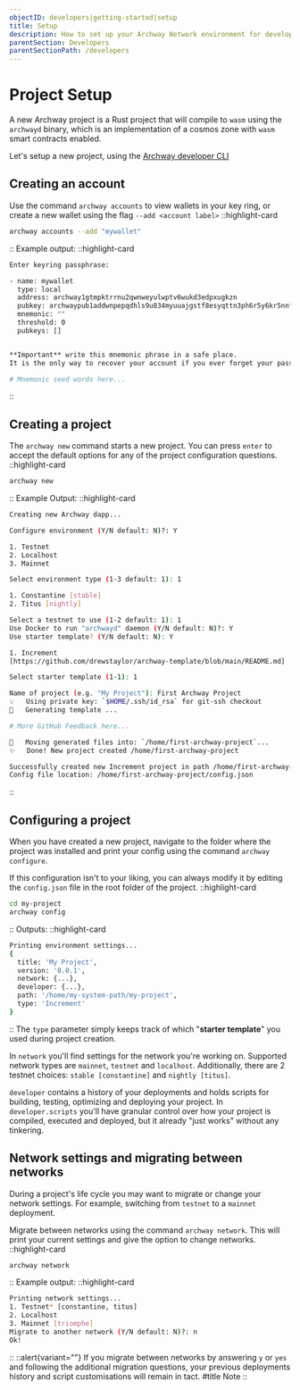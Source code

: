 ```yaml
---
objectID: developers|getting-started|setup
title: Setup
description: How to set up your Archway Network environment for development purposes
parentSection: Developers
parentSectionPath: /developers
---
```


# Project Setup

A new Archway project is a Rust project that will compile to `wasm` using the `archwayd` binary, which is an implementation of a cosmos zone with `wasm` smart contracts enabled.

Let's setup a new project, using the <a href="https://github.com/archway-network/archway-cli" target="_blank" >Archway developer CLI</a>

## Creating an account

Use the command `archway accounts` to view wallets in your key ring, or create a new wallet using the flag `--add <account label>`
::highlight-card

```bash
archway accounts --add "mywallet"
```

::
Example output:
::highlight-card

```bash
Enter keyring passphrase:

- name: mywallet
  type: local
  address: archway1gtmpktrrnu2qwnweyulwptv6wukd3edpxugkzn
  pubkey: archwaypub1addwnpepqdhls9u834myuuajgstf8esyqttn3ph6r5y6kr5nnfx5uc06al9hut8r9ac
  mnemonic: ""
  threshold: 0
  pubkeys: []


**Important** write this mnemonic phrase in a safe place.
It is the only way to recover your account if you ever forget your password.

# Mnemonic seed words here...
```

::

## Creating a project

The `archway new` command starts a new project. You can press `enter` to accept the default options for any of the project configuration questions.
::highlight-card

```bash
archway new
```

::
Example Output:
::highlight-card

```bash
Creating new Archway dapp...

Configure environment (Y/N default: N)?: Y

1. Testnet
2. Localhost
3. Mainnet

Select environment type (1-3 default: 1): 1

1. Constantine [stable]
2. Titus [nightly]

Select a testnet to use (1-2 default: 1): 1
Use Docker to run "archwayd" daemon (Y/N default: N)?: Y
Use starter template? (Y/N default: N): Y

1. Increment
[https://github.com/drewstaylor/archway-template/blob/main/README.md]

Select starter template (1-1): 1

Name of project (e.g. "My Project"): First Archway Project
💡   Using private key: `$HOME/.ssh/id_rsa` for git-ssh checkout
🔧   Generating template ...

# More GitHub Feedback here...

🔧   Moving generated files into: `/home/first-archway-project`...
✨   Done! New project created /home/first-archway-project

Successfully created new Increment project in path /home/first-archway-project with network configuration constantine-1.
Config file location: /home/first-archway-project/config.json
```

::

## Configuring a project

When you have created a new project, navigate to the folder where the project was installed and print your config using the command `archway configure`.

If this configuration isn't to your liking, you can always modify it by editing the `config.json` file in the root folder of the project.
::highlight-card

```bash
cd my-project
archway config
```

::
Outputs:
::highlight-card

```bash
Printing environment settings...
{
  title: 'My Project',
  version: '0.0.1',
  network: {...},
  developer: {...},
  path: '/home/my-system-path/my-project',
  type: 'Increment'
}
```

::
The `type` parameter simply keeps track of which "**starter template**" you used during project creation.

In `network` you'll find settings for the network you're working on. Supported network types are `mainnet`, `testnet` and `localhost`. Additionally, there are 2 testnet choices: `stable [constantine]` and `nightly [titus]`.

`developer` contains a history of your deployments and holds scripts for building, testing, optimizing and deploying your project. In `developer.scripts` you'll have granular control over how your project is compiled, executed and deployed, but it already "just works" without any tinkering.

## Network settings and migrating between networks

During a project's life cycle you may want to migrate or change your network settings. For example, switching from `testnet` to a `mainnet` deployment.

Migrate between networks using the command `archway network`. This will print your current settings and give the option to change networks.
::highlight-card

```bash
archway network
```

::
Example output:
::highlight-card

```bash
Printing network settings...
1. Testnet* [constantine, titus]
2. Localhost
3. Mainnet [triomphe]
Migrate to another network (Y/N default: N)?: n
Ok!
```

::
::alert{variant=""}
If you migrate between networks by answering `y` or `yes` and following the additional migration questions, your previous deployments history and script customisations will remain in tact.
#title
Note
::
